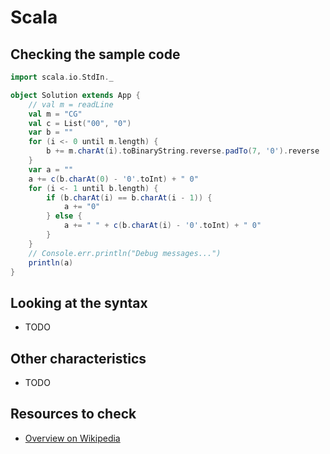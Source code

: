 # Scala

## Checking the sample code

```scala runnable
import scala.io.StdIn._

object Solution extends App {
    // val m = readLine
    val m = "CG"
    val c = List("00", "0")
    var b = ""
    for (i <- 0 until m.length) {
        b += m.charAt(i).toBinaryString.reverse.padTo(7, '0').reverse
    }
    var a = ""
    a += c(b.charAt(0) - '0'.toInt) + " 0"
    for (i <- 1 until b.length) {
        if (b.charAt(i) == b.charAt(i - 1)) {
            a += "0"
        } else {
            a += " " + c(b.charAt(i) - '0'.toInt) + " 0"
        }
    }
    // Console.err.println("Debug messages...")
    println(a)
}
```

## Looking at the syntax

- TODO

## Other characteristics

- TODO

## Resources to check

- [Overview on Wikipedia](https://en.wikipedia.org/wiki/Scala_(programming_language))
